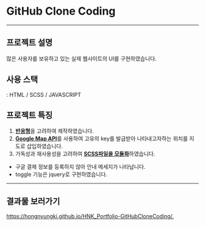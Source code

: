 # GitHub Clone Coding
------
## 프로젝트 설명  
많은 사용자를 보유하고 있는 실제 웹사이트의 UI를 구현하였습니다.  
## 사용 스택  
 : HTML / SCSS / JAVASCRIPT
## 프로젝트 특징  
1. <U>**반응형**</U>을 고려하여 제작하였습니다. 
2. <U>**Google Map API**</U>를 사용하여 고유의 key를 발급받아 나타내고자하는 위치를 지도로 삽입하였습니다.  
3. 가독성과 재사용성을 고려하여 <U>**SCSS파일을 모듈화**</U>하였습니다. 
* 구글 결제 정보를 등록하지 않아 안내 메세지가 나타납니다.
* toggle 기능은 jquery로 구현하였습니다.  

---------  
## 결과물 보러가기  
<https://hongnyungki.github.io/HNK_Portfolio-GitHubCloneCoding/.>